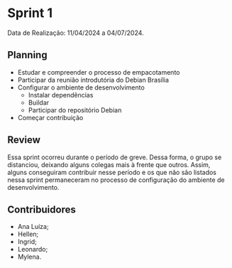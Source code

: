 # Sprint 1 

Data de Realização: 11/04/2024 a 04/07/2024.


## Planning

- Estudar e compreender o processo de empacotamento
- Participar da reunião introdutória do Debian Brasília
- Configurar o ambiente de desenvolvimento
    - Instalar dependências
    - Buildar 
    - Participar do repositório Debian
- Começar contribuição

## Review

Essa sprint ocorreu durante o período de greve. Dessa forma, o grupo se distanciou, deixando alguns colegas mais à frente que outros. Assim, alguns conseguiram contribuir nesse período e os que não são listados nessa sprint permaneceram no processo de configuração do ambiente de desenvolvimento.

## Contribuidores
- Ana Luíza;
- Hellen;
- Ingrid;
- Leonardo;
- Mylena.